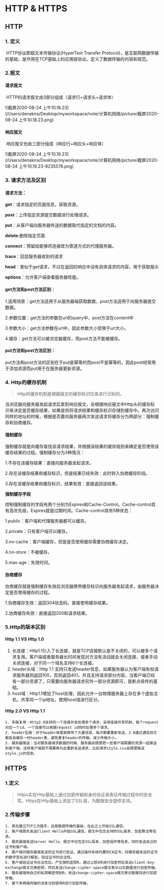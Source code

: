 # HTTP & HTTPS

## HTTP

### 1. 定义

​		HTTP协议即超文本传输协议(HyperText Transfer Protocol)，是互联网数据传输的基础，是作用在TCP基础上的应用层协议。定义了数据传输的内容和规范。

### 2.报文

#### 请求报文

​		HTTP的请求报文由3部分组成（请求行+请求头+请求体）

![截屏2020-08-24 上午10.18.23](/Users/denakira/Desktop/myworkspace/note/计算机网络/picture/截屏2020-08-24 上午10.18.23.png)

#### 响应报文

​	响应报文也由三部分组成（响应行+响应头+响应体）

![截屏2020-08-24 上午10.19.23](/Users/denakira/Desktop/myworkspace/note/计算机网络/picture/截屏2020-08-24 上午10.19.23-8235578.png)

### 3. 请求方法及区别

#### 请求方法：

**get**：请求指定的页面信息，获取资源。

**post**：上传指定资源提交数据进行处理请求。

**put**：从客户端向服务器传送的数据取代指定的文档的内容。

**delete**:删除指定页面

**connect**：预留给能够将连接改为管道方式的代理服务器。

**trace**：回显服务器收到的请求

**head**：类似于get请求，不过在返回的响应中没有具体请求的内容，用于获取报头

**options**：允许客户端查看服务器性能。



#### get方法和post方法区别：

1.适用场景：get方法适用于从服务器端获取数据，post方法适用于向服务器提交数据。

2.参数位置：get方法的参数在url的query中，post方法在content中

3.参数大小：get方法参数在url中，因此参数大小受限于url大小。

4.缓存：get方法可以被浏览器缓存，而post方法不能被缓存。



#### put方法和post方法区别：

put方法和post方法的区别在于put是幂等的而post不是幂等的，因此post经常用于添加资源而put用于在服务器更新资源。



### 4. Http的缓存机制

> Http的缓存机制是根据报文的缓存标识位来进行识别的。

​		当浏览器向服务器发起请求后拿到响应报文，会根据响应报文中Http头的缓存标识来决定是否缓存结果，如果是则将请求结果和缓存标识存储到缓存中。再次访问同样的地址的时候，根据是否要向服务器再次发送请求将缓存分为两部分：强制缓存和协商缓存。

#### 强制缓存

​		强制缓存就是向缓存查找该请求结果，并根据该结果的缓存规则来确定是否使用该缓存结果的过程。强制缓存分为3种情况：

1.不存在该缓存结果：直接向服务器发起请求。

2.存在该缓存结果和缓存标识，但是结果已经失效：此时转入协商缓存阶段。

3.存在该缓存结果和缓存标识，结果有效：直接返回该结果。



**强制缓存字段**

​		控制强制缓存的字段有两个分别为Expires和Cache-Control。Cache-control具有高优先级，Expires就是过期时间。Cache-control具有5种状态：

1.public：客户端和代理服务器都可以缓存。

2.private：只有客户端可以缓存。

3.no-cache：客户端缓存，但是是否使用缓存需要协商缓存决定。

4.no-store：不被缓存。

5.max-age：失效时间。



#### 协商缓存

​		协商缓存就是强制缓存失效后浏览器携带缓存标识向服务器发起请求，由服务器决定是否使用缓存的过程。

1.协商缓存生效：返回304状态码，直接使用缓存结果。

2.协商缓存失效：直接返回200和请求结果。



[参考资料]: https://www.cnblogs.com/chengxs/p/10396066.html



### 5.Http的版本区别

#### Http 1.1 VS Http 1.0

1. 长连接：Http1.1引入了长连接，就是TCP连接默认是不关闭的，可以被多个请求复用。客户端或者服务器长时间发现对方没有活动就会关闭连接，或者手动关闭连接，对于同一个域名支持6个长连接。
2. header头域：Http 1.1 支持只发送header信息，如果服务器认为客户端有权请求服务器则返回100，否则返回401。并且支持请求部分内容，当客户端已经有一部分资源了，只需要向服务器请求另外一部分资源即可，是断点续传的基础。
3. host域：Http1.1增加了host处理，因此允许一台物理服务器上存在多个虚拟主机，共享同一个ip地址，使用host域进行区分。



#### Http 2.0 VS Http 1.1

	1. 多路复用：Http2.0支持同一个连接并发处理多个请求，采用连接共享机制，每个request对应一个id，一个连接可以根据request id同时处理多个请求。
 	2. header压缩：对于header域里面携带了大量信息，每次都要重新发送，2.0通过通信双方都各自缓存一份header表，避免重复header的传输。减少传输大小。
 	3. 服务器推送：当对服务器请求数据的时候，服务器会顺便把一些客户端需要的资源一起推送到客户端，这样客户端就不需要再为此重新发送请求，比如请求style.css会顺便推送style.js的信息。



## HTTPS

### 1.定义

> Https实在Http基础上通过加密传输和身份验证来表征传输过程中的安全性。Https在Http基础上添加了SSL层，为数据安全提供支持。

### 2.传输步骤

	1. 首先建立TCP三次握手，这是数据传输的基础，在此之上开始SSL通信。
 	2. 客户端首先发送Client Hello开始SSL通信，报文中包含支持的SSL版本，加密算法等信息。
 	3. 服务器端发送Server Hello，报文中也包含SSL版本，加密组件等信息，同时发送自己的证书到客户端。
 	4. 客户端对服务器端发送的证书进行验证。通过操作系统内置的CA证书，将服务器发送的证书的数字签名进行解密，验证证书的合法性。
 	5. 客户端验证证书合法性后，产生随机密钥R，通过公钥对R进行加密然后发送client-key-exchange报文交换密钥，然后发送change-cipher-space报文表示以后数据进行加密传输。
 	6. 服务器端用自己的私钥解密得到R，发送change-cipher-space报文表示数据将进行加密传输。
 	7. 接下来两端传输的消息分别使用R进行加密传输。

[参考资料]: https://www.cnblogs.com/WindrunnerMax/archive/2020/03/27/12580585.html


